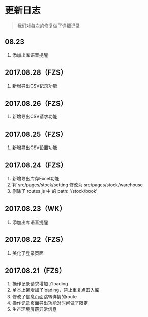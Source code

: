 # 更新日志
> 我们对每次的修复做了详细记录

## 08.23
1. 添加出库语音提醒

## 2017.08.28（FZS）
1. 新增导出CSV记录功能

## 2017.08.26（FZS）
1. 新增导出CSV请求功能

## 2017.08.25（FZS）
1. 新增导出CSV设置功能

## 2017.08.24（FZS）
1. 新增导出库存Excel功能
2. 将 src/pages/stock/setting 修改为 src/pages/stock/warehouse
3. 删除了 routes.js 中 的 path: '/stock/book'

## 2017.08.23（WK）
1. 添加出库语音提醒

## 2017.08.22（FZS）
1. 美化了登录页面

## 2017.08.21（FZS）
1. 操作记录请求增加了loading
2. 单本上架增加了loading，禁止重复点击入库
3. 修改了信息页面跳转详情的route
4. 操作记录页面导出功能对时间做了限定
5. 生产环境屏蔽异常信息
